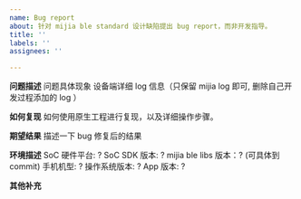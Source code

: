 ```yaml
---
name: Bug report
about: 针对 mijia ble standard 设计缺陷提出 bug report，而非开发指导。
title: ''
labels: ''
assignees: ''

---
```


**问题描述**
问题具体现象
设备端详细 log 信息（只保留 mijia log 即可, 删除自己开发过程添加的 log ）

**如何复现**
如何使用原生工程进行复现，以及详细操作步骤。

**期望结果**
描述一下 bug 修复后的结果

**环境描述**
SoC 硬件平台: ?
SoC SDK 版本: ?
mijia ble libs 版本：? (可具体到 commit)
手机机型: ?
操作系统版本: ?
App 版本: ?

**其他补充**
